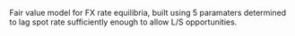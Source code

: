 Fair value model for FX rate equilibria, built using 5 paramaters determined to lag spot rate sufficiently enough to allow L/S opportunities. 
